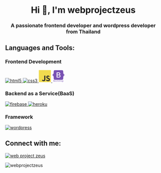<h1 align="center">Hi 👋, I'm webprojectzeus</h1>
<h3 align="center">A passionate frontend developer and wordpress developer from Thailand</h3>
<h2 align="left">Languages and Tools:</h2>
<h3 align="left">Frontend Development</h3>
<p align="left">
    <a href="https://www.w3.org/html/" target="_blank" rel="noreferrer">
        <img src="https://www.vectorlogo.zone/logos/w3_html5/w3_html5-icon.svg" alt="html5" width="40" height="40"/>
    </a>
    <a href="https://www.w3schools.com/css/" target="_blank" rel="noreferrer">
        <img src="https://www.vectorlogo.zone/logos/w3_css/w3_css-official.svg" alt="css3" width="40" height="40"/>
    </a>
    <a href="https://developer.mozilla.org/en-US/docs/Web/JavaScript" target="_blank" rel="noreferrer">
        <img src="https://raw.githubusercontent.com/devicons/devicon/master/icons/javascript/javascript-original.svg" alt="javascript" width="40" height="40"/>
    </a>
    <a href="https://getbootstrap.com" target="_blank" rel="noreferrer">
        <img src="https://raw.githubusercontent.com/devicons/devicon/master/icons/bootstrap/bootstrap-plain-wordmark.svg" alt="bootstrap" width="40" height="40"/>
    </a>
</p>
<h3 align="left">Backend as a Service(BaaS)</h3>
<p align="left">
    <a href="https://firebase.google.com/" target="_blank" rel="noreferrer">
        <img src="https://www.vectorlogo.zone/logos/firebase/firebase-icon.svg" alt="firebase" width="40" height="40"/>
    </a>
    <a href="https://heroku.com" target="_blank" rel="noreferrer">
        <img src="https://www.vectorlogo.zone/logos/heroku/heroku-icon.svg" alt="heroku" width="40" height="40"/>
    </a>
</p>
<h3 align="left">Framework</h3>
<p align="left">
    <a href="https://th.wordpress.org/" target="_blank" rel="noreferrer">
        <img src="https://www.vectorlogo.zone/logos/wordpress/wordpress-icon.svg" alt="wordpress" width="40" height="40"/>
    </a>
</p>
<h2 align="left">Connect with me:</h2>
<p align="left">
    <a href="https://www.linkedin.com/in/web-zeus-8b32a6234/" target="blank">
        <img align="center" src="https://raw.githubusercontent.com/rahuldkjain/github-profile-readme-generator/master/src/images/icons/Social/linked-in-alt.svg" alt="web project zeus" height="30" width="40" />
    </a>
</p>
<p align="left"><img src="https://komarev.com/ghpvc/?username=webprojectzeus&label=Profile%20views&color=0e75b6&style=flat" alt="webprojectzeus" /></p>